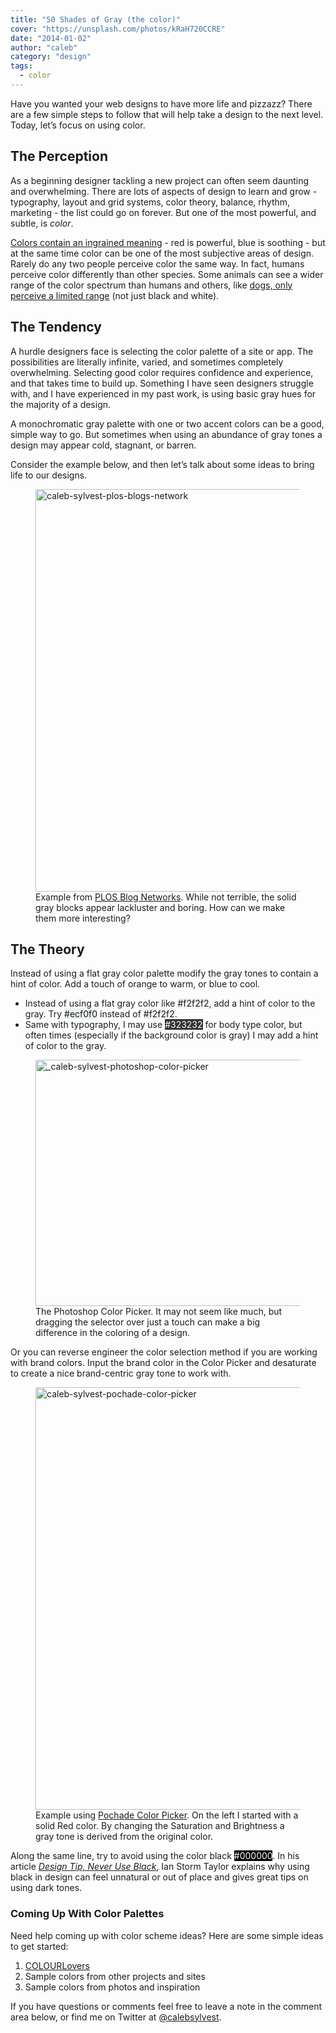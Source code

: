 ```yaml
---
title: "50 Shades of Gray (the color)"
cover: "https://unsplash.com/photos/kRaH720CCRE"
date: "2014-01-02"
author: "caleb"
category: "design"
tags:
  - color
---
```


Have you wanted your web designs to have more life and pizzazz? There are a few simple steps to follow that will help take a design to the next level. Today, let’s focus on using color.</p>

<h2>The Perception</h2>

As a beginning designer tackling a new project can often seem daunting and overwhelming. There are lots of aspects of design to learn and grow - typography, layout and grid systems, color theory, balance, rhythm, marketing - the list could go on forever. But one of the most powerful, and subtle, is <em>color</em>.

<a href="http://www.smashingmagazine.com/2010/01/28/color-theory-for-designers-part-1-the-meaning-of-color/" target="_blank">Colors contain an ingrained meaning</a> - red is powerful, blue is soothing - but at the same time color can be one of the most subjective areas of design. Rarely do any two people perceive color the same way. In fact, humans perceive color differently than other species. Some animals can see a wider range of the color spectrum than humans and others, like <a href="http://dogtime.com/dogs-colorblind-staff-faq.html" target="_blank">dogs, only perceive a limited range</a> (not just black and white).

<h2>The Tendency</h2>

A hurdle designers face is selecting the color palette of a site or app. The possibilities are literally infinite, varied, and sometimes completely overwhelming. Selecting good color requires confidence and experience, and that takes time to build up. Something I have seen designers struggle with, and I have experienced in my past work, is using basic gray hues for the majority of a design.

A monochromatic gray palette with one or two accent colors can be a good, simple way to go. But sometimes when using an abundance of gray tones a design may appear cold, stagnant, or barren.

Consider the example below, and then let’s talk about some ideas to bring life to our designs.

<figure>
<img src="http://calebsylvest.com/blog/wp-content/uploads/2014/01/caleb-sylvest-plos-blogs-network.png" alt="caleb-sylvest-plos-blogs-network" width="1000" height="644" class="alignnone size-full wp-image-99" />

<figcaption>Example from <a href="http://blogs.plos.org/" target="_blank">PLOS Blog Networks</a>. While not terrible, the solid gray blocks appear lackluster and boring. How can we make them more interesting?</figcaption>

</figure>

<h2>The Theory</h2>

Instead of using a flat gray color palette modify the gray tones to contain a hint of color. Add a touch of orange to warm, or blue to cool.

<ul>
<li>Instead of using a flat gray color like <span class="color-example-block" style="background-color:#f2f2f2;">#f2f2f2</span>, add a hint of color to the gray. Try <span class="color-example-block" style="background-color:#ecf0f0;">#ecf0f0</span> instead of <span class="color-example-block" style="background-color:#f2f2f2;">#f2f2f2</span>.</li>

<li>Same with typography, I may use <span class="color-example-block" style="background-color:#323232; color:#fff;">#323232</span> for body type color, but often times (especially if the background color is gray) I may add a hint of color to the gray.</li>
</ul>

<figure>
<img src="http://calebsylvest.com/blog/wp-content/uploads/2014/01/caleb-sylvest-photoshop-color-picker.png" alt="_caleb-sylvest-photoshop-color-picker" width="1000" height="394" class="alignnone size-full wp-image-112" />

<figcaption>The Photoshop Color Picker. It may not seem like much, but dragging the selector over just a touch can make a big difference in the coloring of a design.</figcaption>

</figure>

Or you can reverse engineer the color selection method if you are working with brand colors. Input the brand color in the Color Picker and desaturate to create a nice brand-centric gray tone to work with.

<figure>
<a href="http://calebsylvest.com//wp-content/uploads/2014/01/caleb-sylvest-pochade-color-picker.png"><img src="http://calebsylvest.com/blog/wp-content/uploads/2014/01/caleb-sylvest-pochade-color-picker.png" alt="caleb-sylvest-pochade-color-picker" width="1000" height="676" class="alignnone size-full wp-image-100" /></a>

<figcaption>Example using <a href="http://fuelcollective.com/pochade" target="_blank">Pochade Color Picker</a>. On the left I started with a solid Red color. By changing the Saturation and Brightness a gray tone is derived from the original color.</figcaption>

</figure>

Along the same line, try to avoid using the color black <span class="color-example-block" style="background-color:#000000; color:#fff;">#000000</span>. In his article <a href="http://ianstormtaylor.com/design-tip-never-use-black/" target="_blank"><em>Design Tip, Never Use Black</em></a>, Ian Storm Taylor explains why using black in design can feel unnatural or out of place and gives great tips on using dark tones.

<h3>Coming Up With Color Palettes</h3>

Need help coming up with color scheme ideas? Here are some simple ideas to get started:

<ol>
<li><a href="http://www.colourlovers.com/" target="_blank">COLOURLovers</a></li>
<li>Sample colors from other projects and sites</li>
<li>Sample colors from photos and inspiration</li>
</ol>

If you have questions or comments feel free to leave a note in the comment area below, or find me on Twitter at <a href="https://twitter.com/calebsylvest" target="_blank">@calebsylvest</a>.
